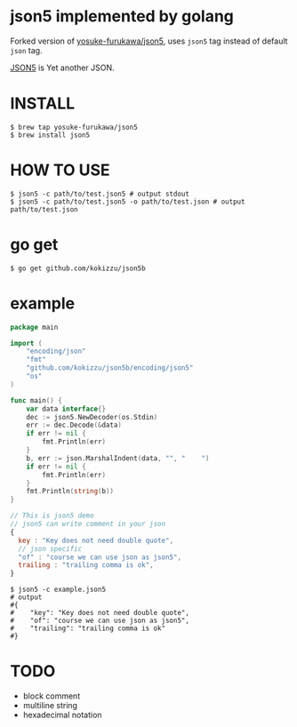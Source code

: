 json5 implemented by golang
================

Forked version of [yosuke-furukawa/json5](https://github.com/yosuke-furukawa/json5), uses `json5` tag instead of default `json` tag.

[JSON5](https://github.com/aseemk/json5) is Yet another JSON.

# INSTALL

```
$ brew tap yosuke-furukawa/json5
$ brew install json5
```

# HOW TO USE

```
$ json5 -c path/to/test.json5 # output stdout
$ json5 -c path/to/test.json5 -o path/to/test.json # output path/to/test.json
```

# go get
```
$ go get github.com/kokizzu/json5b
```

# example

```go
package main

import (
	"encoding/json"
	"fmt"
	"github.com/kokizzu/json5b/encoding/json5"
	"os"
)

func main() {
	var data interface{}
	dec := json5.NewDecoder(os.Stdin)
	err := dec.Decode(&data)
	if err != nil {
		fmt.Println(err)
	}
	b, err := json.MarshalIndent(data, "", "    ")
	if err != nil {
		fmt.Println(err)
	}
	fmt.Println(string(b))
}
```

```js
// This is json5 demo
// json5 can write comment in your json
{
  key : "Key does not need double quote",
  // json specific
  "of" : "course we can use json as json5",
  trailing : "trailing comma is ok",
}
```

```
$ json5 -c example.json5
# output
#{
#    "key": "Key does not need double quote",
#    "of": "course we can use json as json5",
#    "trailing": "trailing comma is ok"
#}
```

# TODO
- block comment
- multiline string
- hexadecimal notation




